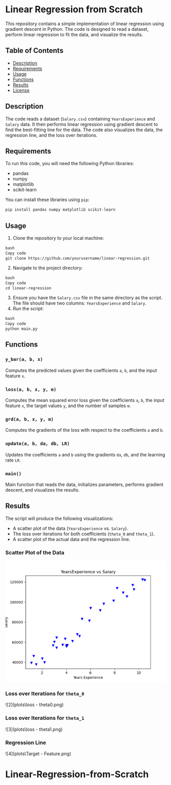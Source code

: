 # Linear Regression from Scratch

This repository contains a simple implementation of linear regression using gradient descent in Python. The code is designed to read a dataset, perform linear regression to fit the data, and visualize the results.

## Table of Contents

- [Description](#description)
- [Requirements](#requirements)
- [Usage](#usage)
- [Functions](#functions)
- [Results](#results)
- [License](#license)

## Description

The code reads a dataset (`Salary.csv`) containing `YearsExperience` and `Salary` data. It then performs linear regression using gradient descent to find the best-fitting line for the data. The code also visualizes the data, the regression line, and the loss over iterations.

## Requirements

To run this code, you will need the following Python libraries:

- pandas
- numpy
- matplotlib
- scikit-learn

You can install these libraries using `pip`:

```bash
pip install pandas numpy matplotlib scikit-learn
```

## Usage

1. Clone the repository to your local machine:

```
bash
Copy code
git clone https://github.com/yourusername/linear-regression.git
```

2. Navigate to the project directory:

```
bash
Copy code
cd linear-regression
```

3. Ensure you have the `Salary.csv` file in the same directory as the script. The file should have two columns: `YearsExperience` and `Salary`.
4. Run the script:

```
bash
Copy code
python main.py
```

## Functions

### `y_bar(a, b, x)`

Computes the predicted values given the coefficients `a`, `b`, and the input feature `x`.

### `loss(a, b, x, y, m)`

Computes the mean squared error loss given the coefficients `a`, `b`, the input feature `x`, the target values `y`, and the number of samples `m`.

### `grd(a, b, x, y, m)`

Computes the gradients of the loss with respect to the coefficients `a` and `b`.

### `update(a, b, da, db, LR)`

Updates the coefficients `a` and `b` using the gradients `da`, `db`, and the learning rate `LR`.

### `main()`

Main function that reads the data, initializes parameters, performs gradient descent, and visualizes the results.

## Results

The script will produce the following visualizations:

- A scatter plot of the data (`YearsExperience` vs. `Salary`).
- The loss over iterations for both coefficients (`theta_0` and `theta_1`).
- A scatter plot of the actual data and the regression line.

### Scatter Plot of the Data



 ![1](plots/Figure_1.png)



### Loss over Iterations for `theta_0`



![2](plots\loss - theta0.png)



### Loss over Iterations for `theta_1`



![3](plots\loss - theta1.png)



### Regression Line



![4](plots\Target - Feature.png)
# Linear-Regression-from-Scratch

